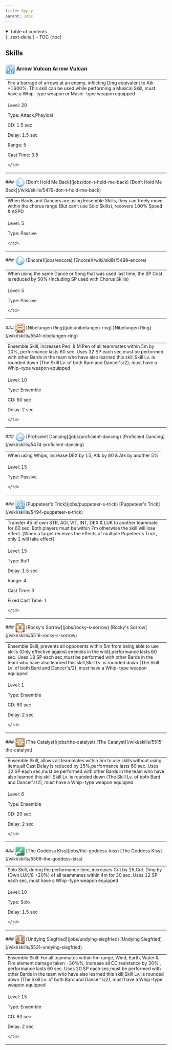 ```yaml
---
title: Gypsy 
parent: Jobs
---
```


<details open markdown="block">
<summary>
  Table of contents
</summary>
{: .text-delta }
- TOC
{:toc}
</details>

## Skills

### <img src="/assets/images/skills/skill_1373001.png" width="30" height="30" style="vertical-align: middle"> [Arrow Vulcan](jobs/arrow-vulcan) [Arrow Vulcan](/wiki/skills/5459-arrow-vulcan)
<table>
<tbody>
  <tr>
    <td>Fire a barrage of arrows at an enemy, inflicting Dmg equivalent to Atk *1600%. This skill can be used while performing a Musical Skill, must have a Whip-type weapon or Music-type weapon equipped</td>
  </tr>
  <tr>
    <td>
              <p class="label label-yellow fs-1">Level: 20</p>
              <p class="label label-yellow fs-1">Type: Attack,Phsyical</p>
              <p class="label label-yellow fs-1">CD: 1.5 sec</p>
              <p class="label label-yellow fs-1">Delay: 1.5 sec</p>
              <p class="label label-yellow fs-1">Range: 5</p>
              <p class="label label-yellow fs-1">Cast Time: 3.5</p>
      
    </td>
  </tr>
</tbody>
</table>
### <img src="/assets/images/skills/skill_1375001.png" width="30" height="30" style="vertical-align: middle"> [Don’t Hold Me Back](jobs/don-t-hold-me-back) [Don’t Hold Me Back](/wiki/skills/5479-don-t-hold-me-back)
<table>
<tbody>
  <tr>
    <td>When Bards and Dancers are using Ensemble Skills, they can freely move within the chorus range (But can’t use Solo Skills), recovers 100% Speed & ASPD</td>
  </tr>
  <tr>
    <td>
              <p class="label label-yellow fs-1">Level: 5</p>
              <p class="label label-yellow fs-1">Type: Passive</p>
      
    </td>
  </tr>
</tbody>
</table>
### <img src="/assets/images/skills/skill_1377001.png" width="30" height="30" style="vertical-align: middle"> [Encore](jobs/encore) [Encore](/wiki/skills/5499-encore)
<table>
<tbody>
  <tr>
    <td>When using the same Dance or Song that was used last time, the SP Cost is reduced by 50% (Including SP used with Chorus Skills)</td>
  </tr>
  <tr>
    <td>
              <p class="label label-yellow fs-1">Level: 5</p>
              <p class="label label-yellow fs-1">Type: Passive</p>
      
    </td>
  </tr>
</tbody>
</table>
### <img src="/assets/images/skills/skill_1382001.png" width="30" height="30" style="vertical-align: middle"> [Nibelungen Ring](jobs/nibelungen-ring) [Nibelungen Ring](/wiki/skills/5541-nibelungen-ring)
<table>
<tbody>
  <tr>
    <td>Ensemble Skill, increases Pen. & M.Pen of all teammates within 5m by 10%, performance lasts 60 sec. Uses 32 SP each sec,must be performed with other Bards in the team who have also learned this skill,Skill Lv. is rounded down (The Skill Lv. of both Bard and Dancer's/2), must have a Whip-type weapon equipped</td>
  </tr>
  <tr>
    <td>
              <p class="label label-yellow fs-1">Level: 10</p>
              <p class="label label-yellow fs-1">Type: Ensemble</p>
              <p class="label label-yellow fs-1">CD: 60 sec</p>
              <p class="label label-yellow fs-1">Delay: 2 sec</p>
      
    </td>
  </tr>
</tbody>
</table>
### <img src="/assets/images/skills/skill_1374001.png" width="30" height="30" style="vertical-align: middle"> [Proficient Dancing](jobs/proficient-dancing) [Proficient Dancing](/wiki/skills/5474-proficient-dancing)
<table>
<tbody>
  <tr>
    <td>When using Whips, increase DEX by 15, Atk by 80 & Atk by another 5%</td>
  </tr>
  <tr>
    <td>
              <p class="label label-yellow fs-1">Level: 15</p>
              <p class="label label-yellow fs-1">Type: Passive</p>
      
    </td>
  </tr>
</tbody>
</table>
### <img src="/assets/images/skills/skill_1376001.png" width="30" height="30" style="vertical-align: middle"> [Puppeteer's Trick](jobs/puppeteer-s-trick) [Puppeteer's Trick](/wiki/skills/5494-puppeteer-s-trick)
<table>
<tbody>
  <tr>
    <td>Transfer 45 of own STR, AGI, VIT, INT, DEX & LUK to another teammate for 60 sec. Both players must be within 7m otherwise the skill will lose effect. [When a target receives the effects of multiple Pupeteer's Trick, only 1 will take effect]</td>
  </tr>
  <tr>
    <td>
              <p class="label label-yellow fs-1">Level: 15</p>
              <p class="label label-yellow fs-1">Type: Buff</p>
              <p class="label label-yellow fs-1">Delay: 1.5 sec</p>
              <p class="label label-yellow fs-1">Range: 4</p>
              <p class="label label-yellow fs-1">Cast Time: 3</p>
              <p class="label label-yellow fs-1">Fixed Cast Time: 1</p>
      
    </td>
  </tr>
</tbody>
</table>
### <img src="/assets/images/skills/skill_1380001.png" width="30" height="30" style="vertical-align: middle"> [Rocky's Sorrow](jobs/rocky-s-sorrow) [Rocky's Sorrow](/wiki/skills/5516-rocky-s-sorrow)
<table>
<tbody>
  <tr>
    <td>Ensemble Skill, prevents all opponents within 5m from being able to use skills (Only effective against enemies in the wild),performance lasts 60 sec. Uses 18 SP each sec,must be performed with other Bards in the team who have also learned this skill,Skill Lv. is rounded down (The Skill Lv. of both Bard and Dancer's/2), must have a Whip-type weapon equipped</td>
  </tr>
  <tr>
    <td>
              <p class="label label-yellow fs-1">Level: 1</p>
              <p class="label label-yellow fs-1">Type: Ensemble</p>
              <p class="label label-yellow fs-1">CD: 60 sec</p>
              <p class="label label-yellow fs-1">Delay: 2 sec</p>
      
    </td>
  </tr>
</tbody>
</table>
### <img src="/assets/images/skills/skill_1379001.png" width="30" height="30" style="vertical-align: middle"> [The Catalyst](jobs/the-catalyst) [The Catalyst](/wiki/skills/5515-the-catalyst)
<table>
<tbody>
  <tr>
    <td>Ensemble Skill, allows all teammates within 5m to use skills without using items,all Cast Delay is reduced by 15%,performance lasts 60 sec. Uses 12 SP each sec,must be performed with other Bards in the team who have also learned this skill,Skill Lv. is rounded down (The Skill Lv. of both Bard and Dancer's/2), must have a Whip-type weapon equipped</td>
  </tr>
  <tr>
    <td>
              <p class="label label-yellow fs-1">Level: 6</p>
              <p class="label label-yellow fs-1">Type: Ensemble</p>
              <p class="label label-yellow fs-1">CD: 20 sec</p>
              <p class="label label-yellow fs-1">Delay: 2 sec</p>
      
    </td>
  </tr>
</tbody>
</table>
### <img src="/assets/images/skills/skill_1378001.png" width="30" height="30" style="vertical-align: middle"> [The Goddess Kiss](jobs/the-goddess-kiss) [The Goddess Kiss](/wiki/skills/5509-the-goddess-kiss)
<table>
<tbody>
  <tr>
    <td>Solo Skill, during the performance time, increases Crit by 15,Crit. Dmg by (Own LUK/8 +20%) of all teammates within 4m for 30 sec. Uses 12 SP each sec, must have a Whip-type weapon equipped</td>
  </tr>
  <tr>
    <td>
              <p class="label label-yellow fs-1">Level: 10</p>
              <p class="label label-yellow fs-1">Type: Solo</p>
              <p class="label label-yellow fs-1">Delay: 1.5 sec</p>
      
    </td>
  </tr>
</tbody>
</table>
### <img src="/assets/images/skills/skill_1381001.png" width="30" height="30" style="vertical-align: middle"> [Undying Siegfried](jobs/undying-siegfried) [Undying Siegfried](/wiki/skills/5531-undying-siegfried)
<table>
<tbody>
  <tr>
    <td>Ensemble Skill: For all teammates within 5m range, Wind, Earth, Water & Fire element damage taken -30%%, increase all CC resistance by 30% , performance lasts 60 sec. Uses 20 SP each sec,must be performed with other Bards in the team who have also learned this skill,Skill Lv. is rounded down (The Skill Lv. of both Bard and Dancer's/2), must have a Whip-type weapon equipped</td>
  </tr>
  <tr>
    <td>
              <p class="label label-yellow fs-1">Level: 15</p>
              <p class="label label-yellow fs-1">Type: Ensemble</p>
              <p class="label label-yellow fs-1">CD: 60 sec</p>
              <p class="label label-yellow fs-1">Delay: 2 sec</p>
      
    </td>
  </tr>
</tbody>
</table>

